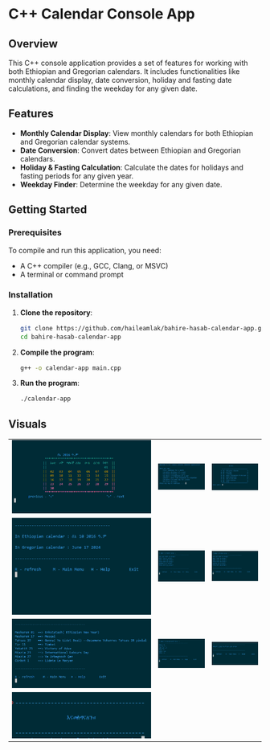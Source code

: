 # C++ Calendar Console App

## Overview

This C++ console application provides a set of features for working with both Ethiopian and Gregorian calendars. It includes functionalities like monthly calendar display, date conversion, holiday and fasting date calculations, and finding the weekday for any given date.

## Features

- **Monthly Calendar Display**: View monthly calendars for both Ethiopian and Gregorian calendar systems.
- **Date Conversion**: Convert dates between Ethiopian and Gregorian calendars.
- **Holiday & Fasting Calculation**: Calculate the dates for holidays and fasting periods for any given year.
- **Weekday Finder**: Determine the weekday for any given date.

## Getting Started

### Prerequisites

To compile and run this application, you need:

- A C++ compiler (e.g., GCC, Clang, or MSVC)
- A terminal or command prompt

### Installation

1. **Clone the repository**:
    ```bash
    git clone https://github.com/haileamlak/bahire-hasab-calendar-app.git
    cd bahire-hasab-calendar-app
    ```

2. **Compile the program**:
    ```bash
    g++ -o calendar-app main.cpp
    ```

3. **Run the program**:
    ```bash
    ./calendar-app
    ```
## Visuals

<table>
  <tr>
  </tr>
  <tr>
    <td><img src="screenshots/month_calendar.png" width=300></td>
    <td><img src="screenshots/welcome_page.png" width=300></td>
    <td><img src="screenshots/homepage.png" width=300></td>
  </tr>

  <tr>
    <td><img src="screenshots/date_convertor.png" width=300></td>
    <td><img src="screenshots/fastings.png" width=300></td>
    <td><img src="screenshots/holidays.png" width=300></td>
  </tr>

  <tr>
    <td><img src="screenshots/fixed_holidays.png" width=300></td>
    <td><img src="screenshots/basic_info_of_a_year.png" width=300></td>
    <td><img src="screenshots/find_week_day.png" width=300></td>
  </tr>
  
  <tr>
    <td><img src="screenshots/thank_you_page.png" width=900></td>
  </tr>
</table>
